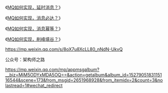 《[MQ如何实现，延时消息？](http://mp.weixin.qq.com/s?__biz=MjM5ODYxMDA5OQ==&mid=2651963450&idx=1&sn=cacab9e9320ab7060aa02b55962f9c22&chksm=bd2d75e68a5afcf07cdd414ad6370530812a80f8860a731ec74bb38ac4f84054b11386bb6ece&scene=21#wechat_redirect)》

《[MQ如何实现，消息必达？](http://mp.weixin.qq.com/s?__biz=MjM5ODYxMDA5OQ==&mid=2651963724&idx=1&sn=fb0d016728fbbed37dd7d1467d2faba2&chksm=bd2d74908a5afd86adbbf5f490b7cc6940bc71464642cc2eee1af77fbe25ac679c491f0242bf&scene=21#wechat_redirect)》

《[MQ如何实现，消息幂等？](http://mp.weixin.qq.com/s?__biz=MjM5ODYxMDA5OQ==&mid=2651965495&idx=1&sn=a235e95ac08d32ce4ea18a2c47f3525e&chksm=bd2d7deb8a5af4fde35c5815c8b892989a2e5c529fecb077ca43e02417c19f7d5876da756e6d&scene=21#wechat_redirect)》

《[MQ如何实现，削峰填谷？](http://mp.weixin.qq.com/s?__biz=MjM5ODYxMDA5OQ==&mid=2651965522&idx=1&sn=825552bb63b9b46ed480cccc2e25eff2&chksm=bd2d7d8e8a5af498e887c44ad1c87875da8a90e0d22082f883490f2bd63731b9a65a10e18cd6&scene=21#wechat_redirect)》

https://mp.weixin.qq.com/s/8oX7u8XcLL80_nNdN-UkvQ



公众号：架构师之路

https://mp.weixin.qq.com/mp/appmsgalbum?__biz=MjM5ODYxMDA5OQ==&action=getalbum&album_id=1527905183115116544&scene=173&from_msgid=2651968928&from_itemidx=2&count=3&nolastread=1#wechat_redirect